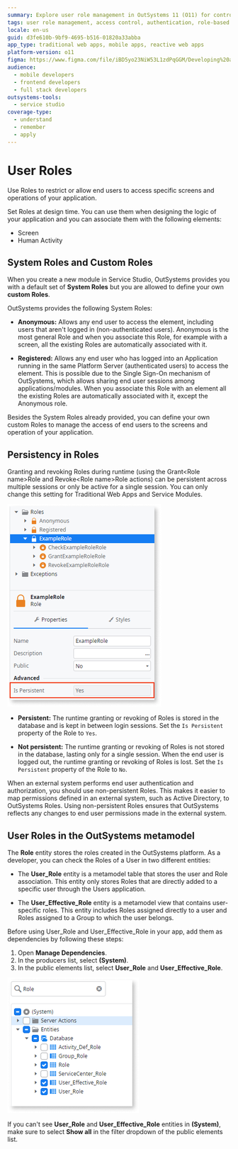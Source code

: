 ```yaml
---
summary: Explore user role management in OutSystems 11 (O11) for controlling access to application screens and operations.
tags: user role management, access control, authentication, role-based access control, security
locale: en-us
guid: d3fe610b-9bf9-4695-b516-01820a33abba
app_type: traditional web apps, mobile apps, reactive web apps
platform-version: o11
figma: https://www.figma.com/file/iBD5yo23NiW53L1zdPqGGM/Developing%20an%20Application?node-id=280:114
audience:
  - mobile developers
  - frontend developers
  - full stack developers
outsystems-tools:
  - service studio
coverage-type:
  - understand
  - remember
  - apply
---
```


# User Roles

Use Roles to restrict or allow end users to access specific screens and operations of your application.

Set Roles at design time. You can use them when designing the logic of your application and you can associate them with the following elements:

* Screen
* Human Activity

## System Roles and Custom Roles

When you create a new module in Service Studio, OutSystems provides you with a default set of **System Roles** but you are allowed to define your own **custom Roles**.

OutSystems provides the following System Roles:

* **Anonymous:** Allows any end user to access the element, including users that aren't logged in (non-authenticated users). Anonymous is the most general Role and when you associate this Role, for example with a screen, all the existing Roles are automatically associated with it.

* **Registered:** Allows any end user who has logged into an Application running in the same Platform Server (authenticated users) to access the element. This is possible due to the Single Sign-On mechanism of OutSystems, which allows sharing end user sessions among applications/modules. When you associate this Role with an element all the existing Roles are automatically associated with it, except the Anonymous role.

Besides the System Roles already provided, you can define your own custom Roles to manage the access of end users to the screens and operation of your application.

## Persistency in Roles

Granting and revoking Roles during runtime (using the Grant&lt;Role name&gt;Role and Revoke&lt;Role name&gt;Role actions) can be persistent across multiple sessions or only be active for a single session. You can only change this setting for Traditional Web Apps and Service Modules.

![Screenshot showing the 'Is Persistent' property settings for Roles in Service Studio](images/role-ispersistent-ss.png "Role Persistence Setting in Service Studio")

* **Persistent:** The runtime granting or revoking of Roles is stored in the database and is kept in between login sessions. Set the `Is Persistent` property of the Role to `Yes`.

* **Not persistent:** The runtime granting or revoking of Roles is not stored in the database, lasting only for a single session. When the end user is logged out, the runtime granting or revoking of Roles is lost. Set the `Is Persistent` property of the Role to `No`.

<div class="info" markdown="1">

When an external system performs end user authentication and authorization, you should use non-persistent Roles. This makes it easier to map permissions defined in an external system, such as Active Directory, to OutSystems Roles. Using non-persistent Roles ensures that OutSystems reflects any changes to end user permissions made in the external system.

</div>

## User Roles in the OutSystems metamodel

The **Role** entity stores the roles created in the OutSystems platform. As a developer, you can check the Roles of a User in two different entities:

* The **User_Role** entity is a metamodel table that stores the user and Role association. This entity only stores Roles that are directly added to a specific user through the Users application.

* The **User_Effective_Role** entity is a metamodel view that contains user-specific roles. This entity includes Roles assigned directly to a user and Roles assigned to a Group to which the user belongs.

Before using User_Role and User_Effective_Role in your app, add them as dependencies by following these steps:

1. Open **Manage Dependencies**.
1. In the producers list, select **(System)**.
1. In the public elements list, select **User_Role** and **User_Effective_Role**.

![Screenshot of the OutSystems metamodel displaying User_Role and User_Effective_Role entities](images/roles-metamodel-ss.png "User Roles in the OutSystems Metamodel")

<div class="info" markdown="1">

If you can't see **User_Role** and **User_Effective_Role** entities in **(System)**, make sure to select **Show all** in the filter dropdown of the public elements list.

</div>
